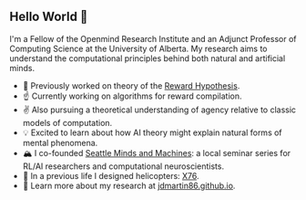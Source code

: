 ## Hello World 👋

I'm a Fellow of the Openmind Research Institute and an Adjunct Professor of Computing Science at the University of Alberta. My research aims to understand the computational principles behind both natural and artificial minds.

- 🍒 Previously worked on theory of the [Reward Hypothesis](https://arxiv.org/pdf/2212.10420).
- ☝️ Currently working on algorithms for reward compilation.
- ✌️ Also pursuing a theoretical understanding of agency relative to classic models of computation.
- 💡 Excited to learn about how AI theory might explain natural forms of mental phenomena.
- 🏔️ I co-founded [Seattle Minds and Machines](https://seattlemindsandmachines.com/): a local seminar series for RL/AI researchers and computational neuroscientists.  
- 🚁 In a previous life I designed helicopters: [X76](https://interactive.rotorandwing.com/matrix-the-digital-co-pilot/).
- 🔗 Learn more about my research at [jdmartin86.github.io](https://jdmartin86.github.io/).
